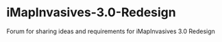 # iMapInvasives-3.0-Redesign
Forum for sharing ideas and requirements for iMapInvasives 3.0 Redesign
